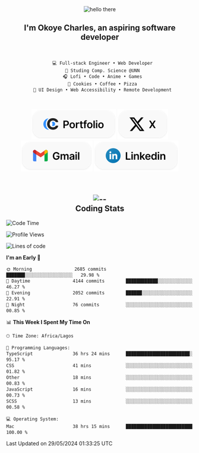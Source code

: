 <div align="center">
  
  <img src="https://readme-typing-svg.demolab.com?font=Fira+Code&weight=600&size=24&duration=4000&pause=300&color=3291FF&center=true&vCenter=true&random=false&width=300&height=24&lines=Hey+There;Hola;Namaste;Aloha;Bonjour;Konnichiwa" alt="hello there" height="36" width="300" />
  <h2>I'm <strong>Okoye Charles</strong>, an aspiring software developer</h2>
  
</div>

<br/>

<div align="center">
  
  ```
    💻 Full-stack Engineer • Web Developer
    💼 Studing Comp. Science @UNN
    🎧 Lofi • Code • Anime • Games
    🍪 Cookies • Coffee • Pizza
    📖 UI Design • Web Accessibility • Remote Development
  ```

</div>

<br/>

<div align="center">

  [![portfolio](./assets/badge-portfolio.svg)](https://okoyecharles.com)
  [![X](./assets/badge-x.svg)](https://x.com/okoyecharlesk)
  [![mail](./assets/badge-mail.svg)](mailto:okoyecharles509@gmail.com)
  [![linkedin](./assets/badge-linkedin.svg)](https://linkedin.com/in/okoyecharles)
  
</div>

<br/>



<div align="center">

  <h2>
    <img src="https://media.giphy.com/media/UVG0BN8TOMKkPOJS6e/giphy.gif?cid=790b7611dhvp8dydhh4r22mjr73owy4d5zzlo7s5zyk60w8s&ep=v1_stickers_search&rid=giphy.gif&ct=s" alt="--" height="50" width="50" />
    <br/>
    Coding Stats
  </h2>
  
</div>

<!--START_SECTION:waka-->
![Code Time](http://img.shields.io/badge/Code%20Time-98%20hrs%2048%20mins-blue)

![Profile Views](http://img.shields.io/badge/Profile%20Views-63-blue)

![Lines of code](https://img.shields.io/badge/From%20Hello%20World%20I%27ve%20Written-7.5%20million%20lines%20of%20code-blue)

**I'm an Early 🐤** 

```text
🌞 Morning                2685 commits        ███████░░░░░░░░░░░░░░░░░░   29.98 % 
🌆 Daytime                4144 commits        ████████████░░░░░░░░░░░░░   46.27 % 
🌃 Evening                2052 commits        ██████░░░░░░░░░░░░░░░░░░░   22.91 % 
🌙 Night                  76 commits          ░░░░░░░░░░░░░░░░░░░░░░░░░   00.85 % 
```


📊 **This Week I Spent My Time On** 

```text
🕑︎ Time Zone: Africa/Lagos

💬 Programming Languages: 
TypeScript               36 hrs 24 mins      ████████████████████████░   95.17 % 
CSS                      41 mins             ░░░░░░░░░░░░░░░░░░░░░░░░░   01.82 % 
Other                    18 mins             ░░░░░░░░░░░░░░░░░░░░░░░░░   00.83 % 
JavaScript               16 mins             ░░░░░░░░░░░░░░░░░░░░░░░░░   00.73 % 
SCSS                     13 mins             ░░░░░░░░░░░░░░░░░░░░░░░░░   00.58 % 

💻 Operating System: 
Mac                      38 hrs 15 mins      █████████████████████████   100.00 % 
```


 Last Updated on 29/05/2024 01:33:25 UTC
<!--END_SECTION:waka-->
